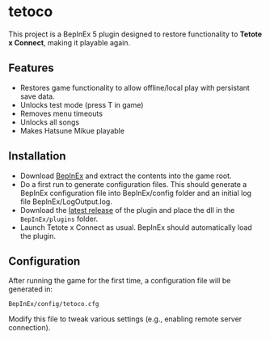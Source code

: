 # tetoco

This project is a BepInEx 5 plugin designed to restore functionality to **Tetote x Connect**, making it playable again.

## Features
- Restores game functionality to allow offline/local play with persistant save data.
- Unlocks test mode (press T in game)
- Removes menu timeouts
- Unlocks all songs
- Makes Hatsune Mikue playable

## Installation
- Download [BepInEx](https://github.com/BepInEx/BepInEx/releases/download/v5.4.23.2/BepInEx_win_x64_5.4.23.2.zip) and extract the contents into the game root.
- Do a first run to generate configuration files. This should generate a BepInEx configuration file into BepInEx/config folder and an initial log file BepInEx/LogOutput.log.
- Download the [latest release](https://github.com/Redcrafter/tetoco/releases) of the plugin and place the dll in the `BepInEx/plugins` folder.
- Launch Tetote x Connect as usual. BepInEx should automatically load the plugin.

## Configuration
After running the game for the first time, a configuration file will be generated in:
```
BepInEx/config/tetoco.cfg
```
Modify this file to tweak various settings (e.g., enabling remote server connection).
